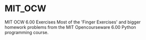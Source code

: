 MIT_OCW
=======

MIT OCW 6.00 Exercises
Most of the 'Finger Exercises' and bigger homework problems from the MIT Opencourseware 
6.00 Python programming course.
